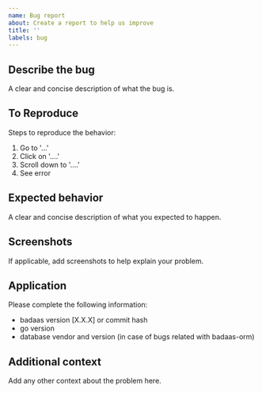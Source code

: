 ```yaml
---
name: Bug report
about: Create a report to help us improve
title: ''
labels: bug
---
```


## Describe the bug

A clear and concise description of what the bug is.

## To Reproduce

Steps to reproduce the behavior:

1. Go to '...'
2. Click on '....'
3. Scroll down to '....'
4. See error

## Expected behavior

A clear and concise description of what you expected to happen.

## Screenshots

If applicable, add screenshots to help explain your problem.

## Application

Please complete the following information:

- badaas version [X.X.X] or commit hash
- go version
- database vendor and version (in case of bugs related with badaas-orm)

## Additional context

Add any other context about the problem here.
